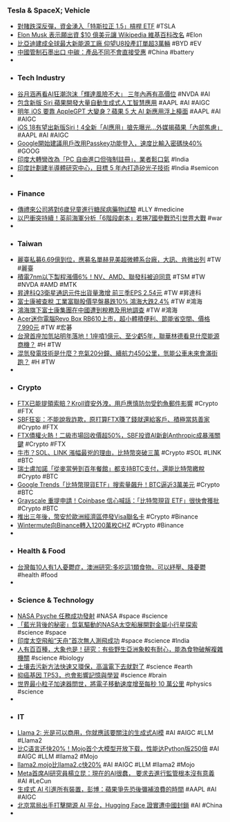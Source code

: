 ### Tesla & SpaceX; Vehicle
- [對賭跌深反彈，資金湧入「特斯拉正 1.5」槓桿 ETF](https://finance.technews.tw/2023/10/23/dip-buyers-flock-to-tesla-bull-etf-amid-stock-selloff/) #TSLA
- [Elon Musk 表示願出資 $10 億美元讓 Wikipedia 維基百科改名](https://hypebeast.com/hk/2023/10/elon-musk-will-pays-billion-dollars-wikipedia-dickipedia) #Elon
- [比亞迪建成全球最大新能源工廠 仰望U8投產訂單超3萬輛](https://news.cnyes.com/news/id/5353497) #BYD #EV
- [中國管制石墨出口 中碳：產品不同不會直接受惠](https://news.cnyes.com/news/id/5353363) #China #battery
-
- ### Tech Industry
- [谷月涵再看AI狂潮泡沫「輝達風險不大」 三年內再有高價位](https://tw.stock.yahoo.com/news/谷月涵再看ai狂潮泡沫「輝達風險不大」-三年內再有高價位-034901457.html) #NVDA #AI
- [包含新版 Siri  蘋果開發大量自動生成式人工智慧應用](https://m.eprice.com.tw/mobile/talk/4544/5802490/1) #AAPL #AI #AIGC
- [明年 iOS 要靠 AppleGPT 大變身？蘋果 5 大 AI 新應用浮上檯面](https://3c.ltn.com.tw/news/55593) #AAPL #AI #AIGC
- [iOS 18有望出新版Siri！4全新「AI應用」搶先曝光…外媒揭蘋果「內部焦慮」](https://tw.news.yahoo.com/ios-18有望出新版siri-4全新-ai應用-搶先曝光-060802223.html) #AAPL #AI #AIGC
- [Google開始建議用戶改用Passkey功能登入，速度比輸入密碼快40%](https://www.techbang.com/posts/110275-google-is-actively-encouraging-users-to-use-the-passkey) #GOOG
- [印度大轉彎改為「PC 自由進口但強制註冊」，業者鬆口氣](https://technews.tw/2023/10/20/india-lifts-restrictions-on-pc-imports/) #India
- [印度計劃建半導體研究中心，目標 5 年內打造矽光子技術](https://technews.tw/2023/10/23/india-want-to-build-india-semiconductor-research-center/) #India #semicon
-
- ### Finance
- [傳禮來公司將對6歲兒童進行糖尿病藥物試驗](https://m.cnyes.com/news/id/5352614) #LLY #medicine
- [以巴衝突持續！英前海軍分析「6階段劇本」若捲7國參戰恐引世界大戰](https://tw.news.yahoo.com/以巴衝突持續-英前海軍分析-6階段劇本-若捲7國參戰恐引世界大戰-070406707.html) #war
-
- ### Taiwan
- [麗臺私募6.69億到位，應募名單赫見美超微體系台廠，大訊、肯微出列](https://tw.stock.yahoo.com/news/麗臺私募6-69億到位-應募名單赫見美超微體系台廠-大訊-肯微出列-041722548.html) #TW #麗臺
- [積電7nm以下製程漲價6%！NV、AMD、聯發科被迫同意](https://news.xfastest.com/others/133083/others-282/) #TSM #TW #NVDA #AMD #MTK
- [昇達科Q3衛星通訊元件出貨量激增 前三季EPS 2.54元](https://news.cnyes.com/news/id/5352827) #TW #昇達科
- [富士康被查稅 工業富聯股價早盤暴跌10% 鴻海大跌2.4%](https://news.cnyes.com/news/id/5353300) #TW #鴻海
- [鴻海旗下富士康集團在中國遭到稅務及用地調查](https://finance.technews.tw/2023/10/22/foxconn-group-faces-tax-and-land-use-audits-in-china/) #TW #鴻海
- [Acer迷你電腦Revo Box RB610上市，超小體積便利、節能省空間、價格7,990元](https://www.techbang.com/posts/110484-the-acer-mini-computer-revo-box-rb610-is-officially-launched) #TW #宏碁
- [台灣首座加氫站明年落地！1座噴1億元、至少虧5年，聯華林德看見什麼能源商機？](https://www.bnext.com.tw/article/77033/linde-lienhwa-hydrogen-refueling-station) #H #TW
- [混氫發電技術是什麼？充氣20分鐘、續航力450公里，氫能公車未來會滿街跑？](https://www.bnext.com.tw/article/77032/taiwan-in-hydrogen-technology) #H #TW
-
- ### Crypto
- [FTX已能提領索賠？Kroll資安外洩，用戶應慎防勿受釣魚郵件影響](https://abmedia.io/ftx-claim-scam-email) #Crypto #FTX
- [SBF狂妄：不能說我詐欺，原打算FTX賺了錢就還給客戶、積極當慈善家](https://www.blocktempo.com/sbf-he-calls-himself-an-effective-altruist-in-an-attempt-to-escape-charges/) #Crypto #FTX
- [FTX債權火熱！二級市場回收價超50%，SBF投資AI新創Anthropic成暴漲關鍵](https://www.blocktempo.com/the-trading-price-of-ftx-debt-has-exceeded-50-percent/) #Crypto #FTX
- [牛市？SOL、LINK 漲幅最兇的理由，比特幣突破三萬](https://abmedia.io/btc-30k-sol-link-pump) #Crypto #SOL #LINK #BTC
- [瑞士盧加諾「從麥當勞到百年餐館」都支持BTC支付，還能比特幣繳稅](https://www.blocktempo.com/more-than-350-stores-in-lugano-switzerland-support-bitcoin-payments/) #Crypto #BTC
- [Google Trends「比特幣現貨ETF」搜索量飆升！BTC逼近3萬美元](https://www.blocktempo.com/google-trends-spot-btc-etf-reach-100/) #Crypto #BTC
- [Grayscale 重提申請！Coinbase 信心喊話：「比特幣現貨 ETF」很快會獲批](https://blockcast.it/2023/10/20/coinbase-is-confident-a-us-bitcoin-etf-will-be-approved/) #Crypto #BTC
- [推出三年後，幣安於歐洲經濟區停發Visa聯名卡](https://abmedia.io/binance-to-discontinue-european-visa-cards) #Crypto #Binance
- [Wintermute向Binance轉入1200萬枚CHZ](https://m.cnyes.com/news/id/5353563) #Crypto #Binance
-
- ### Health & Food
- [台灣每10人有1人憂鬱症，澳洲研究:多吃這1類食物，可以紓壓、降憂鬱](https://tw.news.yahoo.com/台灣每10人有1人憂鬱症-澳洲研究-多吃這1類食物-可以紓壓-降憂鬱-062030424.html) #health #food
-
- ### Science & Technology
- [NASA Psyche 任務成功發射](https://technews.tw/2023/10/21/nasas-psyche-spacecraft-optical-comms-demo-en-route-to-asteroid/) #NASA #space #science
- [「藍光背後的秘密」氙氣驅動的NASA太空船展開對金屬小行星探索](https://tomorrowsci.com/technology/20231021_02/) #science #space
- [印度太空飛船“天舟”首次無人測飛成功](https://www.rfi.fr/tw/亞洲/20231021-印度太空飛船-天舟-首次無人測飛成功) #space #science #India
- [人有百百種，大象也是！研究：有些野生亞洲象較有耐心，能為食物破解複雜機關](https://dq.yam.com/post/15761) #science #biology
- [土壤去污新方法快速又環保，高溫電下去就對了](https://technews.tw/2023/10/21/decontamination-method/) #science #earth
- [抑癌基因 TP53，也會影響記憶與學習](https://technews.tw/2023/10/23/study-finds-protein-p53-regulates-learning-memory-and-sociability-in-mice/) #science #brain
- [世界最小粒子加速器問世，將電子移動速度增至每秒 10 萬公里](https://technews.tw/2023/10/23/miniature-particle-accelerator-nanophotonic/) #physics #science
-
- ### IT
- [Llama 2: 光是可以商用，你就應該要關注的生成式AI模](https://blog.infuseai.io/llama-2-llama-cpp-python-introduction-c5f67d979eaa) #AI #AIGC #LLM #Llama2
- [比C语言还快20%！Mojo首个大模型开放下载，性能达Python版250倍](https://www.qbitai.com/2023/09/83193.html) #AI #AIGC #LLM #llama2 #Mojo
- [llama2.mojo比llama2.c快20%](https://www.163.com/dy/article/IEEQIQFG0511AQHO.html) #AI #AIGC #LLM #llama2 #Mojo
- [Meta首席AI研究員楊立昆：現在的AI很蠢， 要求去進行監管根本沒有意義](https://www.techbang.com/posts/110519-yang-likun-principal-ai-researcher-at-meta-todays-ai-is) #AI #LeCun
- [生成式 AI 引進所有裝置，彭博：蘋果爭先恐後彌補浪費的時間](https://technews.tw/2023/10/23/apple-gpt-gen-ai/) #AAPL #AI #AIGC
- [北京當局出手打擊開源 AI 平台，Hugging Face 證實遭中國封鎖](https://technews.tw/2023/10/23/china-blocked-access-to-hugging-face/) #AI #China
-